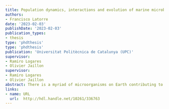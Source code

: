 ```yaml
---
title: Population dynamics, interactions and evolution of marine microbes using genomic approaches
authors:
- Francisco Latorre
date: '2023-02-03'
publishDate: '2023-02-03'
publication_types:
- thesis
type: 'phdthesis'
type: 'phdthesis'
publication: 'Universitat Politècnica de Catalunya (UPC)'
supervisor:
- Ramiro Logares
- Olivier Jaillon
supervisor:
- Ramiro Logares
- Olivier Jaillon
abstract: There is a myriad of microorganisms on Earth contributing to global biogeochemical cycles. In the surface ocean, the smallest microbes (picoplankton) are responsible for an important fraction of the total atmospheric carbon and nitrogen fixation. The ocean picoplankton encompasses both prokaryotes (bacteria and archaea) and tiny unicellular eukaryotes (protists). Despite their overall importance for the functioning of the biosphere, many questions remain unanswered on their biogeography, population dynamics, interactions, and evolution. Answering these questions is essential in the context of global change, as alterations of the ocean microbiome could impact the function of multiple ecosystems. In this thesis, we aim at reducing the knowledge gap on the above topics through the application of High-Throughput Sequencing (HTS) and genomic approaches, using data collected during the circumglobal Tara Oceans and Malaspina-2010 expeditions, as well as at the Gulf of Maine (North Atlantic), and two Northwestern Mediterranean coastal microbial observatories (BBMO and SOLA stations).
links:
- name: URL
  url:  http://hdl.handle.net/10261/336763
---
```

